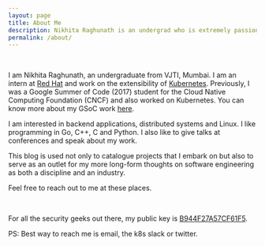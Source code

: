 ```yaml
---
layout: page
title: About Me
description: Nikhita Raghunath is an undergrad who is extremely passionate about software development, distributed systems and open source.
permalink: /about/
---
```

<br>


I am Nikhita Raghunath, an undergraduate from VJTI, Mumbai. I am an intern at [Red Hat](https://www.redhat.com/en) and work on the extensibility of [Kubernetes](https://kubernetes.io/). Previously, I was a Google Summer of Code (2017) student for the Cloud Native Computing Foundation (CNCF) and also worked on Kubernetes. You can know more about my GSoC work [here](https://github.com/nikhita/gsoc-meta-k8s).

I am interested in backend applications, distributed systems and Linux. I like programming in Go, C++, C and Python. I also like to give talks at conferences and speak about my work.

This blog is used not only to catalogue projects that I embark on but also to serve as an outlet for my more long-form thoughts on software engineering as both a discipline and an industry.

Feel free to reach out to me at these places.



<div align="center">
<p>
<a href="mailto:nikitaraghunath@gmail.com"><i class="fa fa-envelope-o fa-fw" aria-hidden="true" style="font-size:40px;color:#2980b9"></i></a>
&nbsp; &nbsp; &nbsp;
<a href="https://github.com/nikhita"><i class="fa fa-github" aria-hidden="true" style="font-size:40px;color:#2980b9"></i></a>
&nbsp; &nbsp; &nbsp;
<a href="https://twitter.com/TheNikhita"><i class="fa fa-twitter" aria-hidden="true" style="font-size:40px;color:#2980b9"></i></a>
&nbsp; &nbsp; &nbsp;
<a href="https://www.linkedin.com/in/nikinath/"><i class="fa fa-linkedin" aria-hidden="true" style="font-size:40px;color:#2980b9"></i></a>
&nbsp; &nbsp; &nbsp;
<a href="https://www.quora.com/profile/Nikhita-Raghunath"><i class="fa fa-quora" aria-hidden="true" style="font-size:40px;color:#2980b9"></i></a>
&nbsp; &nbsp; &nbsp;
<a href="https://kubernetes.slack.com/team/nikhita"><i class="fa fa-slack" aria-hidden="true" style="font-size:40px;color:#2980b9"></i></a>
</p>
</div>

For all the security geeks out there, my public key is [B944F27A57CF61F5](https://keybase.io/nikhita).

PS: Best way to reach me is email, the k8s slack or twitter.
